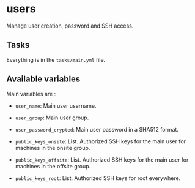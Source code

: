 # users

Manage user creation, password and SSH access.

## Tasks

Everything is in the `tasks/main.yml` file.

## Available variables

Main variables are :

* `user_name`:             Main user username.

* `user_group`:            Main user group.

* `user_password_crypted`: Main user password in a SHA512 format.

* `public_keys_onsite`:    List. Authorized SSH keys for the main user for
                           machines in the onsite group.

* `public_keys_offsite`:   List. Authorized SSH keys for the main user for
                           machines in the offsite group.

* `public_keys_root`:      List. Authorized SSH keys for root everywhere.
